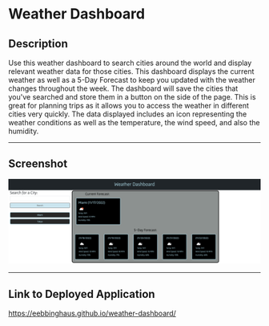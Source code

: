 # Weather Dashboard

## Description

Use this weather dashboard to search cities around the world and display relevant weather data for those cities. This dashboard displays the current weather as well as a 5-Day Forecast to keep you updated with the weather changes throughout the week. The dashboard will save the cities that you've searched and store them in a button on the side of the page. This is great for planning trips as it allows you to access the weather in different cities very quickly. The data displayed includes an icon representing the weather conditions as well as the temperature, the wind speed, and also the humidity.

---

## Screenshot

![screenshot](./assets/images/weather-dashboard_index.html.png)

---

## Link to Deployed Application

<https://eebbinghaus.github.io/weather-dashboard/>
